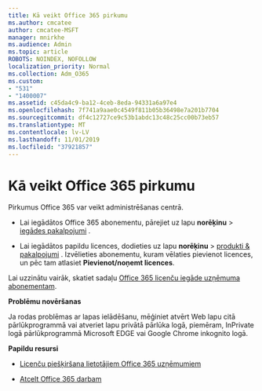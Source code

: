 ```yaml
---
title: Kā veikt Office 365 pirkumu
ms.author: cmcatee
author: cmcatee-MSFT
manager: mnirkhe
ms.audience: Admin
ms.topic: article
ROBOTS: NOINDEX, NOFOLLOW
localization_priority: Normal
ms.collection: Adm_O365
ms.custom:
- "531"
- "1400007"
ms.assetid: c45da4c9-ba12-4ceb-8eda-94331a6a97e4
ms.openlocfilehash: 7f741a9aae0c4549f811b05b36498e7a201b7704
ms.sourcegitcommit: df4c12727ce9c53b1abdc13c48c25cc00b73eb57
ms.translationtype: MT
ms.contentlocale: lv-LV
ms.lasthandoff: 11/01/2019
ms.locfileid: "37921857"
---
```

# <a name="how-to-make-an-office-365-purchase"></a>Kā veikt Office 365 pirkumu

Pirkumus Office 365 var veikt administrēšanas centrā.
  
- Lai iegādātos Office 365 abonementu, pārejiet uz lapu **norēķinu** \> [iegādes pakalpojumi](https://go.microsoft.com/fwlink/p/?linkid=868433) .

- Lai iegādātos papildu licences, dodieties uz lapu **norēķinu** \> [produkti & pakalpojumi](https://go.microsoft.com/fwlink/p/?linkid=842054) . Izvēlieties abonementu, kuram vēlaties pievienot licences, un pēc tam atlasiet **Pievienot/noņemt licences**.
  
Lai uzzinātu vairāk, skatiet sadaļu [Office 365 licenču iegāde uzņēmuma abonementam](https://docs.microsoft.com/office365/admin/subscriptions-and-billing/buy-licenses).

**Problēmu novēršanas**

Ja rodas problēmas ar lapas ielādēšanu, mēģiniet atvērt Web lapu citā pārlūkprogrammā vai atveriet lapu privātā pārlūka logā, piemēram, InPrivate logā pārlūkprogrammā Microsoft EDGE vai Google Chrome inkognito logā. 

**Papildu resursi**
  
- [Licenču piešķiršana lietotājiem Office 365 uzņēmumiem](https://docs.microsoft.com/office365/admin/subscriptions-and-billing/assign-licenses-to-users)

- [Atcelt Office 365 darbam](https://docs.microsoft.com/office365/admin/subscriptions-and-billing/cancel-your-subscription)